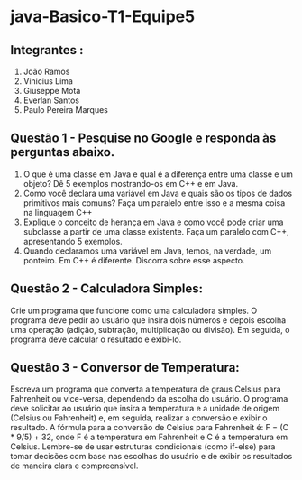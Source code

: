 # java-Basico-T1-Equipe5

## Integrantes : 

1. João Ramos
2. Vinicius Lima
3. Giuseppe Mota
4. Everlan Santos
5. Paulo Pereira Marques

## Questão 1 - Pesquise no Google e responda às perguntas abaixo.
1. O que é uma classe em Java e qual é a diferença entre uma classe e um objeto? Dê 5 exemplos mostrando-os em C++ e em Java.
2. Como você declara uma variável em Java e quais são os tipos de dados primitivos mais comuns? Faça um paralelo entre isso e a mesma coisa na linguagem C++
3. Explique o conceito de herança em Java e como você pode criar uma subclasse a partir de uma classe existente. Faça um paralelo com C++, apresentando 5 exemplos.
4. Quando declaramos uma variável em Java, temos, na verdade, um ponteiro. Em C++ é diferente. Discorra sobre esse aspecto.

## Questão 2 - Calculadora Simples:

Crie um programa que funcione como uma calculadora simples. O programa deve
pedir ao usuário que insira dois números e depois escolha uma operação (adição,
subtração, multiplicação ou divisão). Em seguida, o programa deve calcular o
resultado e exibi-lo.

## Questão 3 - Conversor de Temperatura:

Escreva um programa que converta a temperatura de graus Celsius para Fahrenheit
ou vice-versa, dependendo da escolha do usuário. O programa deve solicitar ao
usuário que insira a temperatura e a unidade de origem (Celsius ou Fahrenheit) e,
em seguida, realizar a conversão e exibir o resultado. A fórmula para a conversão de
Celsius para Fahrenheit é: F = (C * 9/5) + 32, onde F é a temperatura em Fahrenheit
e C é a temperatura em Celsius.
Lembre-se de usar estruturas condicionais (como if-else) para tomar decisões com
base nas escolhas do usuário e de exibir os resultados de maneira clara e
compreensível.
